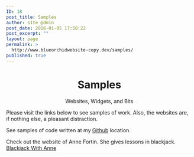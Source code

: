 ```yaml
---
ID: 18
post_title: Samples
author: s1te_@dm1n
post_date: 2016-01-05 17:58:22
post_excerpt: ""
layout: page
permalink: >
  http://www.blueorchidwebsite-copy.dev/samples/
published: true
---
```

<div class="row">
<h1 class="text-center" style="text-align: center;">Samples</h1>
<p class="text-center" style="text-align: center;">Websites, Widgets, and Bits</p>
</div>

<div class="col-md-12">

Please visit the links below to see samples of work. Also, the websites are, if nothing else, a pleasant distraction.

See samples of code written at my <a href="https://github.com/sallyinstc"> Github</a> location.

Check out the website of Anne Fortin. She gives lessons in blackjack. <a href="http://blackjackwithanne.com/">Blackjack With Anne</a>

</div>
<div class="col-md-2"></div>
</div>